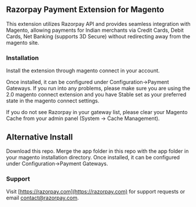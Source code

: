 ## Razorpay Payment Extension for Magento

This extension utilizes Razorpay API and provides seamless integration with Magento, allowing payments for Indian merchants via Credit Cards, Debit Cards, Net Banking (supports 3D Secure) without redirecting away from the magento site.

### Installation

Install the extension through magento connect in your account. 

Once installed, it can be configured under Configuration->Payment Gateways. If you run into any problems, please make sure you are using the 2.0 magento connect extension and you have Stable set as your preferred state in the magento connect settings.

If you do not see Razorpay in your gateway list, please clear your Magento Cache from your admin
panel (System -> Cache Management).

## Alternative Install

Download this repo. Merge the app folder in this repo with the app folder in your magento installation directory. Once installed, it can be configured under Configuration->Payment Gateways.

### Support

Visit [https://razorpay.com](https://razorpay.com) for support requests or email contact@razorpay.com.

